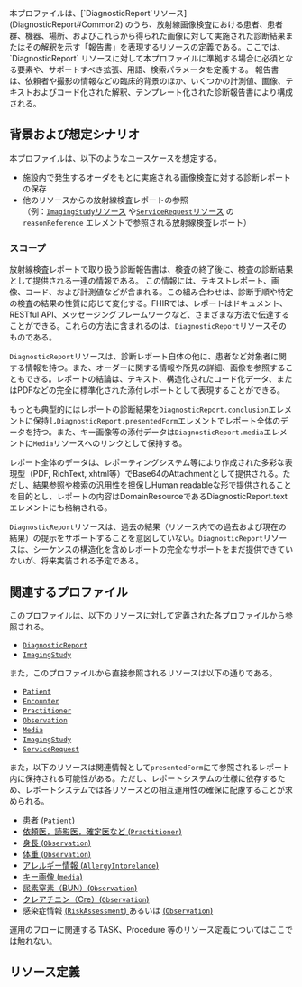 <br>
本プロファイルは、[`DiagnosticReport`リソース](DiagnosticReport#Common2) のうち、放射線画像検査における患者、患者群、機器、場所、およびこれらから得られた画像に対して実施された診断結果またはその解釈を示す「報告書」を表現するリソースの定義である。ここでは、`DiagnosticReport` リソースに対して本プロファイルに準拠する場合に必須となる要素や、サポートすべき拡張、用語、検索パラメータを定義する。
報告書は、依頼者や撮影の情報などの臨床的背景のほか、いくつかの計測値、画像、テキストおよびコード化された解釈、テンプレート化された診断報告書により構成される。

## 背景および想定シナリオ

本プロファイルは、以下のようなユースケースを想定する。

- 施設内で発生するオーダをもとに実施される画像検査に対する診断レポートの保存
- 他のリソースからの放射線検査レポートの参照<br>
（例：[`ImagingStudy`リソース](https://simplifier.net/jp-core-draftv1/jpimagingstudy) や[`ServiceRequest`リソース](http://www.hl7.org/fhir/servicerequest.html) の`reasonReference` エレメントで参照される放射線検査レポート）

### スコープ

放射線検査レポートで取り扱う診断報告書は、検査の終了後に、検査の診断結果として提供される一連の情報である。
この情報には、テキストレポート、画像、コード、および計測値などが含まれる。この組み合わせは、診断手順や特定の検査の結果の性質に応じて変化する。FHIRでは、レポートはドキュメント、RESTful API、メッセージングフレームワークなど、さまざまな方法で伝達することができる。これらの方法に含まれるのは、`DiagnosticReport`リソースそのものである。

`DiagnosticReport`リソースは、診断レポート自体の他に、患者など対象者に関する情報を持つ。また、オーダーに関する情報や所見の詳細、画像を参照することもできる。レポートの結論は、テキスト、構造化されたコード化データ、またはPDFなどの完全に標準化された添付レポートとして表現することができる。

もっとも典型的にはレポートの診断結果を`DiagnosticReport.conclusion`エレメントに保持し`DiagnosticReport.presentedForm`エレメントでレポート全体のデータを持つ。また、キー画像等の添付データは`DiagnosticReport.media`エレメントに`Media`リソースへのリンクとして保持する。

レポート全体のデータは、レポーティングシステム等により作成された多彩な表現型（PDF, RichText, xhtml等）でBase64のAttachmentとして提供される。ただし、結果参照や検索の汎用性を担保しHuman readableな形で提供されることを目的とし、レポートの内容はDomainResourceであるDiagnosticReport.textエレメントにも格納される。

`DiagnosticReport`リソースは、過去の結果（リソース内での過去および現在の結果）の提示をサポートすることを意図していない。`DiagnosticReport`リソースは、シーケンスの構造化を含めレポートの完全なサポートをまだ提供できていないが、将来実装される予定である。

## 関連するプロファイル

このプロファイルは、以下のリソースに対して定義された各プロファイルから参照される。

- [`DiagnosticReport`](https://simplifier.net/jp-core-draftv1/jpdiagnosticreportradiology)
- [`ImagingStudy`](https://simplifier.net/jp-core-draftv1/jpimagingstudy)

また，このプロファイルから直接参照されるリソースは以下の通りである。

- [`Patient`](Patient)
- [`Encounter`](http://www.hl7.org/fhir/encounter.html)
- [`Practitioner`](Practitioner)
- [`Observation`](Observation)
- [`Media`](http://www.hl7.org/fhir/media.html)
- [`ImagingStudy`](jpimagingstudy)
- [`ServiceRequest`](http://hl7.org/fhir/servicerequest.html)


また，以下のリソースは関連情報として`presentedForm`にて参照されるレポート内に保持される可能性がある。ただし、レポートシステムの仕様に依存するため、レポートシステムでは各リソースとの相互運用性の確保に配慮することが求められる。

- [患者 (`Patient`)](Patient)
- [依頼医，読影医，確定医など (`Practitioner`)](Practitioner)
- [身長 (`Observation`)](https://simplifier.net/jp-core-draftv1/jpobservationbodymeasurement)
- [体重 (`Observation`)](https://simplifier.net/jp-core-draftv1/jpobservationbodymeasurement.html)
- [アレルギー情報 (`AllergyIntorelance`)](https://simplifier.net/jp-core-draftv1/jpallergyintolerancev400)
- [キー画像 (`media`)](http://www.hl7.org/fhir/media.html)
- [尿素窒素（BUN）(`Observation`)](https://simplifier.net/jp-core-draftv1/jpobservationlabresult)
- [クレアチニン（Cre）(`Observation`)](https://simplifier.net/jp-core-draftv1/jpobservationlabresult)
- 感染症情報 [ (`RiskAssessment`) ](http://hl7.org/fhir/riskassessment.html) あるいは [ (`Observation`) ](https://simplifier.net/jp-core-draftv1/jpobservationlabresult)

運用のフローに関連する TASK、Procedure 等のリソース定義についてはここでは触れない。

## リソース定義